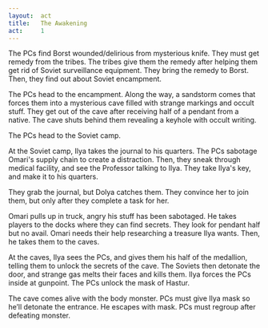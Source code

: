 ```yaml
---
layout:  act
title:   The Awakening
act:     1
---
```



The PCs find Borst wounded/delirious from mysterious knife.
They must get remedy from the tribes.
The tribes give them the remedy after helping them get rid of Soviet surveillance equipment.
They bring the remedy to Borst.
Then, they find out about Soviet encampment.


The PCs head to the encampment.
Along the way, a sandstorm comes that forces them into a mysterious cave filled with strange markings and occult stuff.
They get out of the cave after receiving half of a pendant from a native.
The cave shuts behind them revealing a keyhole with occult writing.

The PCs head to the Soviet camp.


At the Soviet camp, Ilya takes the journal to his quarters.
The PCs sabotage Omari's supply chain to create a distraction.
Then, they sneak through medical facility, and see the Professor talking to Ilya.
They take Ilya's key, and make it to his quarters.


They grab the journal, but Dolya catches them.
They convince her to join them, but only after they complete a task for her.

Omari pulls up in truck, angry his stuff has been sabotaged.
He takes players to the docks where they can find secrets.
They look for pendant half but no avail.
Omari needs their help researching a treasure Ilya wants.
Then, he takes them to the caves.


At the caves, Ilya sees the PCs,
and gives them his half of the medallion,
telling them to unlock the secrets of the cave.
The Soviets then detonate the door,
and strange gas melts their faces and kills them.
Ilya forces the PCs inside at gunpoint.
The PCs unlock the mask of Hastur.

The cave comes alive with the body monster.
PCs must give Ilya mask so he’ll detonate the entrance.
He escapes with mask.
PCs must regroup after defeating monster.


















